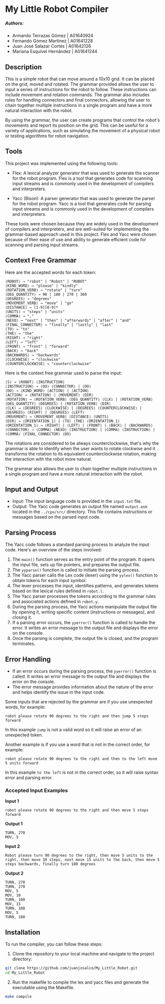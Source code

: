 # My Little Robot Compiler

##### Authors:
- Armando Terrazas Gómez | A01640924
- Fernando Gómez Martínez | A01641228
- Juan José Salazar Cortés | A01642126
- Mariana Esquivel Hernández | A01641244

## Description

This is a simple robot that can move around a 10x10 grid. It can be placed on the grid, moved and rotated. The grammar provided allows the user to input a series of instructions for the robot to follow. These instructions can include movement and rotation commands. The grammar also includes rules for handling connectors and final connectors, allowing the user to chain together multiple instructions in a single program and have a more natural interaction with the robot.

By using the grammar, the user can create programs that control the robot's movements and report its position on the grid. This can be useful for a variety of applications, such as simulating the movement of a physical robot or testing algorithms for robot navigation.

## Tools

This project was implemented using the following tools:

- Flex: A lexical analyzer generator that was used to generate the scanner for the robot program. Flex is a tool that generates code for scanning input streams and is commonly used in the development of compilers and interpreters.

- Yacc (Bison): A parser generator that was used to generate the parser for the robot program. Yacc is a tool that generates code for parsing input streams and is commonly used in the development of compilers and interpreters.

These tools were chosen because they are widely used in the development of compilers and interpreters, and are well-suited for implementing the grammar-based approach used in this project. Flex and Yacc were chosen because of their ease of use and ability to generate efficient code for scanning and parsing input streams.

## Context Free Grammar

Here are the accepted words for each token:
```text
⟨ROBOT⟩ → "robot" | "Robot" | "ROBOT"
⟨KIND_WORD⟩ → "please" | "kindly"
⟨ROTATION_VERB⟩ → "rotate" | "turn"
⟨DEG_QUANTITY⟩ → 90 | 180 | 270 | 360
⟨DEGREES⟩ → "degrees"
⟨MOVEMENT_VERB⟩ → "move" | "go"
⟨DISTANCE⟩ → [1-9][0-9]*
⟨UNITS⟩ → "steps" | "units"
⟨COMMA⟩ → ","
⟨NEXO⟩ → "next" | "then" | "afterwards" | "after" | "and"
⟨FINAL_CONNECTOR⟩ → "finally" | "lastly" | "last"
⟨TO⟩ → "to"
⟨THE⟩ → "the"
⟨RIGHT⟩ → "right"
⟨LEFT⟩ → "left"
⟨FRONT⟩ → "front" | "forward"
⟨BACK⟩ → "back"
⟨BACKWARDS⟩ → "backwards"
⟨CLOCKWISE⟩ → "clockwise"
⟨COUNTERCLOCKWISE⟩ → "counterclockwise"
```

Here is the context free grammar used to parse the input:
```text
⟨S⟩ → ⟨ROBOT⟩ ⟨INSTRUCTION⟩
⟨INSTRUCTION⟩ → ⟨DO⟩ ⟨CONNECTOR⟩ | ⟨DO⟩
⟨DO⟩ → ⟨KIND_WORD⟩ ⟨ACTION⟩ | ⟨ACTION⟩
⟨ACTION⟩ → ⟨ROTATION⟩ | ⟨MOVEMENT⟩ ⟨DIR⟩
⟨ROTATION⟩ → ⟨ROTATION_VERB⟩ ⟨DEG_QUANTITY⟩ ⟨CLK⟩ | ⟨ROTATION_VERB⟩ ⟨DEG_QUANTITY⟩ ⟨DEGREES⟩ | ⟨ROTATION_VERB⟩ ⟨DIR⟩
⟨CLK⟩ → ⟨DEGREES⟩ ⟨CLOCKWISE⟩ | ⟨DEGREES⟩ ⟨COUNTERCLOCKWISE⟩ | ⟨DEGREES⟩ ⟨RIGHT⟩ | ⟨DEGREES⟩ ⟨LEFT⟩
⟨MOVEMENT⟩ → ⟨MOVEMENT_VERB⟩ ⟨DISTANCE⟩ ⟨UNITS⟩
⟨DIR⟩ → ⟨ORIENTATION_1⟩ | ⟨TO⟩ ⟨THE⟩ ⟨ORIENTATION_1⟩
⟨ORIENTATION_1⟩ → ⟨RIGHT⟩ | ⟨LEFT⟩ | ⟨FRONT⟩ | ⟨BACK⟩ | ⟨BACKWARDS⟩
⟨CONNECTOR⟩ → ⟨COMMA⟩ ⟨NEXO⟩ ⟨INSTRUCTION⟩ | ⟨COMMA⟩ ⟨INSTRUCTION⟩ | ⟨COMMA⟩ ⟨FINAL_CONNECTOR⟩ ⟨DO⟩
```

The rotations are considered to be always counterclockwise, that's why the grammar is able to identify when the user wants to rotate clockwise and it transforms the rotation to its equivalent counterclockwise rotation, making the interaction with the robot more natural.

The grammar also allows the user to chain together multiple instructions in a single program and have a more natural interaction with the robot.

## Input and Output

- Input: The input language code is provided in the `input.txt` file.
- Output: The Yacc code generates an output file named `output.asm` located in the `../cpu/src/` directory. This file contains instructions or messages based on the parsed input code.

## Parsing Process

The Yacc code follows a standard parsing process to analyze the input code. Here's an overview of the steps involved:

1. The `main()` function serves as the entry point of the program. It opens the input file, sets up file pointers, and prepares the output file.
2. The `yyparse()` function is called to initiate the parsing process.
3. The Yacc parser calls the Lex code (lexer) using the `yylex()` function to obtain tokens for each input symbol.
4. The lexer processes the input, identifies patterns, and generates tokens based on the lexical rules defined in `robot.l`.
5. The Yacc parser processes the tokens according to the grammar rules and associated actions defined in `robot.y`.
6. During the parsing process, the Yacc actions manipulate the output file by opening it, writing specific content (instructions or messages), and closing it.
7. If a parsing error occurs, the `yyerror()` function is called to handle the error. It writes an error message to the output file and displays the error on the console.
8. Once the parsing is complete, the output file is closed, and the program terminates.

## Error Handling

- If an error occurs during the parsing process, the `yyerror()` function is called. It writes an error message to the output file and displays the error on the console.
- The error message provides information about the nature of the error and helps identify the issue in the input code.

Some inputs that are rejected by the grammar are if you use unexpected words, for example:
```text
robot please rotate 90 degrees to the right and then jump 5 steps forward
```
In this example `jump` is not a valid word so it will raise an error of an unexpected token.

Another example is if you use a word that is not in the correct order, for example:
```text
robot please rotate 90 degrees to the right and then to the left move 5 units forward
```
In this example `to the left` is not in the correct order, so it will raise syntax error and parsing error.

### Accepted Input Examples
**Input 1**
```text
robot please rotate 90 degrees to the right and then move 5 steps forward
```

**Output 1**
```text
TURN, 270
MOV, 5
```

**Input 2**
```text
Robot please turn 90 degrees to the right, then move 5 units to the right, then move 10 steps, next move 15 units to the back, then move 5 steps backwards, finally turn 180 degrees
```

**Output 2**
```text
TURN, 270
TURN, 270
MOV, 5
MOV, 10
TURN, 180
MOV, 15
TURN, 180
MOV, 5
TURN, 180
```

## Installation

To run the compiler, you can follow these steps:

1. Clone the repository to your local machine and navigate to the project directory:
```bash
git clone https://github.com/juanjosalco/My_Little_Robot.git
cd My_Little_Robot
```

2. Run the makefile to compile the lex and yacc files and generate the executable using the Makefile.

```bash
make compile
```

